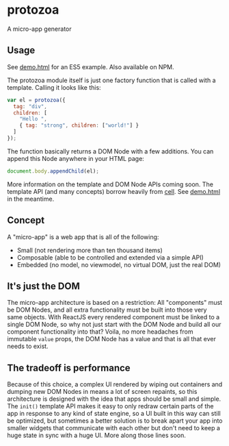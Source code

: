# protozoa
A micro-app generator

## Usage
See [demo.html](demo.html) for an ES5 example. Also available on NPM.

The protozoa module itself is just one factory function that is called with a template. Calling it looks like this:

```js
var el = protozoa({
  tag: "div",
  children: [
    "Hello ",
    { tag: "strong", children: ["world!"] }
  ]
});
```

The function basically returns a DOM Node with a few additions. You can append this Node anywhere in your HTML page:

```js
document.body.appendChild(el);
```

More information on the template and DOM Node APIs coming soon. The template API (and many concepts) borrow heavily from [cell](https://www.celljs.org/). See [demo.html](demo.html) in the meantime.

## Concept
A "micro-app" is a web app that is all of the following:
- Small (not rendering more than ten thousand items)
- Composable (able to be controlled and extended via a simple API)
- Embedded (no model, no viewmodel, no virtual DOM, just the real DOM)

## It's just the DOM
The micro-app architecture is based on a restriction: All "components" must be DOM Nodes, and all extra functionality must be built into those very same objects. With ReactJS every rendered component must be linked to a single DOM Node, so why not just start with the DOM Node and build all our component functionality into that? Voila, no more headaches from immutable `value` props, the DOM Node has a value and that is all that ever needs to exist.

## The tradeoff is performance
Because of this choice, a complex UI rendered by wiping out containers and dumping new DOM Nodes in means a lot of screen repaints, so this architecture is designed with the idea that apps should be small and simple. The `init()` template API makes it easy to only redraw certain parts of the app in response to any kind of state engine, so a UI built in this way can still be optimized, but sometimes a better solution is to break apart your app into smaller widgets that communicate with each other but don't need to keep a huge state in sync with a huge UI. More along those lines soon.

